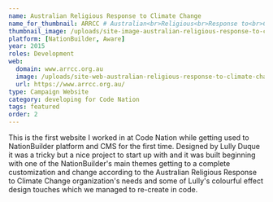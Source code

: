 ```yaml
---
name: Australian Religious Response to Climate Change
name_for_thumbnail: ARRCC # Australian<br>Religious<br>Response to<br>Climate Change
thumbnail_image: /uploads/site-image-australian-religious-response-to-climate-change.jpg
platform: [NationBuilder, Aware]
year: 2015
roles: Development
web:
  domain: www.arrcc.org.au
  image: /uploads/site-web-australian-religious-response-to-climate-change.png
  url: https://www.arrcc.org.au/
type: Campaign Website
category: developing for Code Nation
tags: featured
order: 2
---
```


This is the first website I worked in at Code Nation while getting used to NationBuilder platform and CMS for the first time. Designed by Lully Duque it was a tricky but a nice project to start up with and it was built beginning with one of the NationBuilder's main themes getting to a complete customization and change according to the Australian Religious Response to Climate Change organization's needs and some of Lully's colourful effect design touches which we managed to re-create in code.